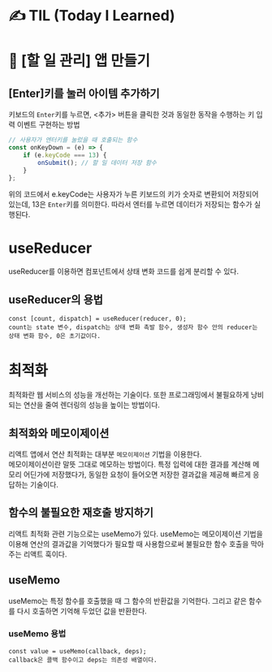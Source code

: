 # ✍ TIL (Today I Learned)

# 📕 [할 일 관리] 앱 만들기
## [Enter]키를 눌러 아이템 추가하기
키보드의 ```Enter```키를 누르면, <추가> 버튼을 클릭한 것과 동일한 동작을 수행하는 키 입력 이벤트 구현하는 방법
```javascript
// 사용자가 엔터키를 눌렀을 때 호출되는 함수
const onKeyDown = (e) => {
    if (e.keyCode === 13) {
        onSubmit(); // 할 일 데이터 저장 함수
    }
};
```
위의 코드에서 e.keyCode는 사용자가 누른 키보드의 키가 숫자로 변환되어 저장되어 있는데, 13은 ```Enter```키를 의미한다. 따라서 엔터를 누르면 데이터가 저장되는 함수가 실행된다.

# useReducer
useReducer를 이용하면 컴포넌트에서 상태 변화 코드를 쉽게 분리할 수 있다.

## useReducer의 용법
```
const [count, dispatch] = useReducer(reducer, 0);
count는 state 변수, dispatch는 상태 변화 촉발 함수, 생성자 함수 안의 reducer는 상태 변화 함수, 0은 초기값이다.
```

# 최적화
최적화란 웹 서비스의 성능을 개선하는 기술이다. 또한 프로그래밍에서 불필요하게 낭비되는 연산을 줄여 렌더링의 성능을 높이는 방법이다.

## 최적화와 메모이제이션
리액트 앱에서 연산 최적화는 대부분 ```메모이제이션``` 기법을 이용한다.   
메모이제이션이란 말뜻 그대로 메모하는 방법이다. 특정 입력에 대한 결과를 계산해 메모리 어딘가에 저장했다가, 동일한 요청이 들어오면 저장한 결과값을 제공해 빠르게 응답하는 기술이다.

## 함수의 불필요한 재호출 방지하기
리액트 최적화 관련 기능으로는 useMemo가 있다. useMemo는 메모이제이션 기법을 이용해 연산의 결과값을 기억했다가 필요할 때 사용함으로써 불필요한 함수 호출을 막아 주는 리액트 훅이다.

## useMemo
useMemo는 특정 함수를 호출했을 때 그 함수의 반환값을 기억한다. 그리고 같은 함수를 다시 호출하면 기억해 두었던 값을 반환한다.

### useMemo 용법
```
const value = useMemo(callback, deps);
callback은 콜백 함수이고 deps는 의존성 배열이다.
```